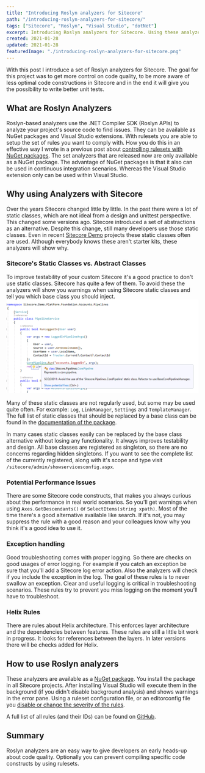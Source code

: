 ```yaml
---
title: "Introducing Roslyn analyzers for Sitecore"
path: "/introducing-roslyn-analyzers-for-sitecore/"
tags: ["Sitecore", "Roslyn", "Visual Studio", "dotNet"]
excerpt: Introducing Roslyn analyzers for Sitecore. Using these analyzers will help you to analyze your project's source to find common issues.
created: 2021-01-28
updated: 2021-01-28
featuredImage: "./introducing-roslyn-analyzers-for-sitecore.png"
---
```


With this post I introduce a set of Roslyn analyzers for Sitecore. The goal for this project was to get more control on code quality, to be more aware of less optimal code constructions in Sitecore and in the end it will give you the possibility to write better unit tests.

## What are Roslyn Analyzers

Roslyn-based analyzers use the .NET Compiler SDK (Roslyn APIs) to analyze your project's source code to find issues. They can be available as NuGet packages and Visual Studio extensions. With rulesets you are able to setup the set of rules you want to comply with. How you do this in an effective way I wrote in a previous post about [controlling rulesets with NuGet packages](/using-nuget-to-control-fxcop-rulesets). The set analyzers that are released now are only available as a NuGet package. The advantage of NuGet packages is that it also can be used in continuous integration scenarios. Whereas the Visual Studio extension only can be used within Visual Studio.

## Why using Analyzers with Sitecore

Over the years Sitecore changed little by little. In the past there were a lot of static classes, which are not ideal from a design and unittest perspective. This changed some versions ago. Sitecore introduced a set of abstractions as an alternative. Despite this change, still many developers use those static classes. Even in recent [Sitecore Demo](https://github.com/Sitecore/Sitecore.Demo.Platform) projects these static classes often are used. Although everybody knows these aren't starter kits, these analyzers will show why.

### Sitecore's Static Classes vs. Abstract Classes

To improve testability of your custom Sitecore it's a good practice to don't use static classes. Sitecore has quite a few of them. To avoid these the analyzers will show you warnings when using Sitecore static classes and tell you which base class you should inject. ![Sitecore roslyn analyzer](./sitecore-analyzer.png)

Many of these static classes are not regularly used, but some may be used quite often. For example: `Log`, `LinkManager`, `Settings` and `TemplateManager`. The full list of static classes that should be replaced by a base class can be found in the [documentation of the package](https://github.com/TheRoks/Sitecore.Analyzers/blob/main/src/TheRoks.Sitecore.Analyzers/AnalyzerReleases.Shipped.md).

In many cases static classes easily can be replaced by the base class alternative without losing any functionality. It always improves testability and design. All base classes are registered as singleton, so there are no concerns regarding hidden singletons. If you want to see the complete list of the currently registered, along with it's scope and type visit `/sitecore/admin/showservicesconfig.aspx`.

### Potential Performance Issues

There are some Sitecore code constructs, that makes you always curious about the performance in real world scenarios. So you'll get warnings when using `Axes.GetDescendants()` or `SelectItems(string xpath)`. Most of the time there's a good alternative available like search. If it's not, you may suppress the rule with a good reason and your colleagues know why you think it's a good idea to use it.

### Exception handling

Good troubleshooting comes with proper logging. So there are checks on good usages of error logging. For example if you catch an exception be sure that you'll add a Sitecore log error action. Also the analyzers will check if you include the exception in the log. The goal of these rules is to never swallow an exception. Clear and useful logging is critical in troubleshooting scenarios. These rules try to prevent you miss logging on the moment you'll have to troubleshoot.

### Helix Rules

There are rules about Helix architecture. This enforces layer architecture and the dependencies between features. These rules are still a little bit work in progress. It looks for references between the layers. In later versions there will be checks added for Helix.

## How to use Roslyn analyzers

These analyzers are available as a [NuGet package](https://www.nuget.org/packages/TheRoks.Sitecore.Analyzers/). You install the package in all Sitecore projects. After installing Visual Studio will execute them in the background (if you didn't disable background analysis) and shows warnings in the error pane. Using a ruleset configuration file, or an editorconfig file you [disable or change the severity of the rules](https://docs.microsoft.com/en-us/visualstudio/code-quality/use-roslyn-analyzers?view=vs-2019).

A full list of all rules (and their IDs) can be found on [GitHub](https://github.com/TheRoks/Sitecore.Analyzers/blob/main/src/TheRoks.Sitecore.Analyzers/AnalyzerReleases.Shipped.md).

## Summary

Roslyn analyzers are an easy way to give developers an early heads-up about code quality. Optionally you can prevent compiling specific code constructs by using rulesets.
